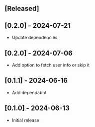 ## [Released]

## [0.2.0] - 2024-07-21
- Update dependencies

## [0.2.0] - 2024-07-06
- Add option to fetch user info or skip it

## [0.1.1] - 2024-06-16
- Add dependabot

## [0.1.0] - 2024-06-13
- Initial release
